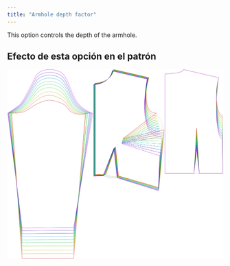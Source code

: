 ```yaml
---
title: "Armhole depth factor"
---
```


This option controls the depth of the armhole.

## Efecto de esta opción en el patrón

![This image shows the effect of this option by superimposing several variants that have a different value for this option](breanna_armholedepthfactor_sample.svg "Effect of this option on the pattern")
